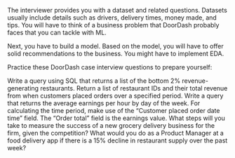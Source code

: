 The interviewer provides you with a dataset and related questions. Datasets usually include details such as drivers, delivery times, money made, and tips. You will have to think of a business problem that DoorDash probably faces that you can tackle with ML.

Next, you have to build a model. Based on the model, you will have to offer solid recommendations to the business. You might have to implement EDA.

Practice these DoorDash case interview questions to prepare yourself:

Write a query using SQL that returns a list of the bottom 2% revenue-generating restaurants. Return a list of restaurant IDs and their total revenue from when customers placed orders over a specified period.
Write a query that returns the average earnings per hour by day of the week. For calculating the time period, make use of the “Customer placed order date time” field. The “Order total” field is the earnings value.
What steps will you take to measure the success of a new grocery delivery business for the firm, given the competition?
What would you do as a Product Manager at a food delivery app if there is a 15% decline in restaurant supply over the past week?
